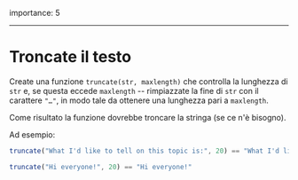 importance: 5

---

# Troncate il testo

Create una funzione `truncate(str, maxlength)` che controlla la lunghezza di `str` e, se questa eccede `maxlength` -- rimpiazzate la fine di `str` con il carattere `"…"`, in modo tale da ottenere una lunghezza pari a `maxlength`.

Come risultato la funzione dovrebbe troncare la stringa (se ce n'è bisogno).

Ad esempio:

```js
truncate("What I'd like to tell on this topic is:", 20) == "What I'd like to te…"

truncate("Hi everyone!", 20) == "Hi everyone!"
```
